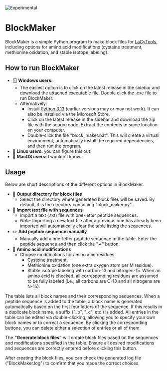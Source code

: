 ![Experimental](https://img.shields.io/badge/status-experimental-yellow)

# BlockMaker
BlockMaker is a simple Python program to make block files for [LaCyTools](https://pubs.acs.org/doi/10.1021/acs.jproteome.6b00171), including options for amino acid modifications (cysteine treatment, methionine oxidation, and stable isotope labeling).

## How to run BlockMaker
- 🪟 **Windows users:**
    - The easiest option is to click on the latest release in the sidebar and download the attached executable file.
      Double click the .exe file to run BlockMaker.
    - Alternatively:
        - Install [Python 3.13](https://www.python.org/downloads/) (earlier versions may or may not work).
         It can also be installed via the Microsoft Store.
        - Click on the latest release in the sidebar and download the zip file with the source code.
        Extract the contents to some location on your computer.
        - Double-click the file "block_maker.bat". This will create a virtual environment, automatically install the required dependencies, and then run the program.
- 🐧 **Linux users:** you can figure this out.
- 🍎 **MacOS users:** I wouldn't know...

## Usage
Below are short descriptions of the different options in BlockMaker.

- 📁 **Output directory for block files**
    - Select the directory where generated block files will be saved. By default, it is the directory containing "block_maker.py".
- 📜 **Import text file with sequences**
    - Import a text (.txt) file with one-letter peptide sequences.
    - *Note:* Importing a new text file after a previous one has already been imported will automatically clear the table listing the sequences.
- ✏️ **Add peptide sequence manually**
    - Manually add a one-letter peptide sequence to the table. Enter the peptide sequence and then click the **"+"** button.
- 🧪 **Amino acid modifications**
    - Choose modifications for amino acid residues:
        - Cysteine treatment.
        - Methionine oxidation (one extra oxygen atom per M residue).
        - Stable isotope labeling with carbon-13 and nitrogen-15. When an amino acid is checked, all corresponding residues are assumed to be fully labeled (i.e., all carbons are C-13 and all nitrogens are N-15).

The table lists all block names and their corresponding sequences. 
When a peptide sequence is added to the table, a block name is generated automatically based on the first four letters of the sequence. 
If this results in a duplicate block name, a suffix ("_b", "_c", etc.) is added. 
All entries in the table can be edited via double-clicking, allowing you to specify your own block names or to correct a sequence. 
By clicking the corresponding buttons, you can delete either a selection of entries or all of them.

The **"Generate block files"** will create block files based on the sequences and modifications specified in the table. 
Ensure all desired modifications and sequences are correctly entered before clicking this button.

After creating the block files, you can check the generated log file ("BlockMaker.log") to confirm that you made the correct choices.
